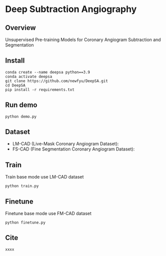# Deep Subtraction Angiography
## Overview
Unsupervised Pre-training Models for Coronary Angiogram  Subtraction and Segmentation

## Install 
```shell
conda create --name deepsa python==3.9
conda activate deepsa
git clone https://github.com/newfyu/DeepSA.git
cd DeepSA
pip install -r requirements.txt
```

## Run demo
```
python demo.py
```

## Dataset
- LM-CAD (Live-Mask Coronary Angiogram Dataset): 
- FS-CAD (Fine Segmentation Coronary Angiogram Dataset): 

## Train
Train base mode use LM-CAD dataset
```shell
python train.py
```

## Finetune
Finetune base mode use FM-CAD dataset
```
python finetune.py
```

## Cite
```
xxxx
```
